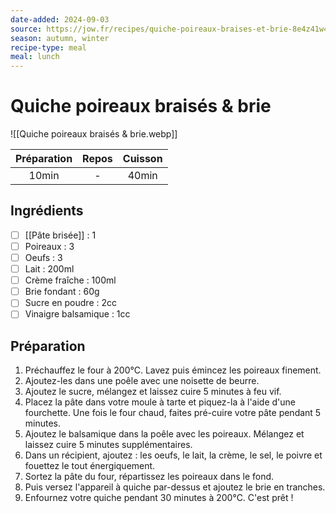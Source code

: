 ```yaml
---
date-added: 2024-09-03
source: https://jow.fr/recipes/quiche-poireaux-braises-et-brie-8e4z41w4lapt196f02mi?coversCount=6&from=menu
season: autumn, winter
recipe-type: meal
meal: lunch
---
```


# Quiche poireaux braisés & brie

![[Quiche poireaux braisés & brie.webp]]

| Préparation | Repos | Cuisson |
|:-----------:|:-----:|:-------:|
|    10min    |   -   |  40min  |

## Ingrédients

- [ ] [[Pâte brisée]] : 1
- [ ] Poireaux : 3
- [ ] Oeufs : 3
- [ ] Lait : 200ml
- [ ] Crème fraîche : 100ml
- [ ] Brie fondant : 60g
- [ ] Sucre en poudre : 2cc
- [ ] Vinaigre balsamique : 1cc

## Préparation

1. Préchauffez le four à 200°C. Lavez puis émincez les poireaux finement.
2. Ajoutez-les dans une poêle avec une noisette de beurre.
3. Ajoutez le sucre, mélangez et laissez cuire 5 minutes à feu vif.
4. Placez la pâte dans votre moule à tarte et piquez-la à l'aide d'une fourchette. Une fois le four chaud, faites pré-cuire votre pâte pendant 5 minutes.
5. Ajoutez le balsamique dans la poêle avec les poireaux. Mélangez et laissez cuire 5 minutes supplémentaires.
6. Dans un récipient, ajoutez : les oeufs, le lait, la crème, le sel,  le poivre et fouettez le tout énergiquement.
7. Sortez la pâte du four, répartissez les poireaux dans le fond.
8. Puis versez l'appareil à quiche par-dessus et ajoutez le brie en tranches.
9. Enfournez votre quiche pendant 30 minutes à 200°C. C'est prêt !
